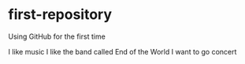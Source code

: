 # first-repository
Using GitHub for the first time

I like music
I like the band called End of the World
I want to go concert
